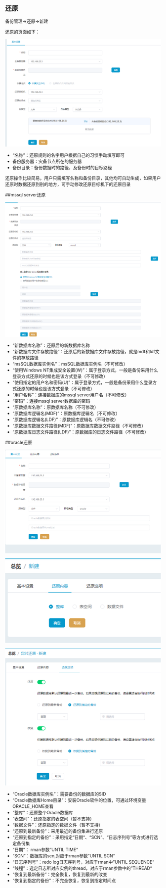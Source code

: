 ## 还原

备份管理-&gt;还原-&gt;新建

还原的页面如下：

![说明: 1](/assets/V7.038660.png)

*   “名称”：还原规则的名字用户根据自己的习惯手动填写即可
*   备份服务器：灾备节点所在的服务器
*   备份目录：备份数据时的路径，及备份时的目标路径

还原操作比较简易，用户只需填写名称和备份目录，其他均可自动生成，如果用户还原时数据还原到别的地方，可手动修改还原目标机下的还原目录

##mssql server还原

![说明: 1](/assets/V7.000022.png)

*   “新数据库名称”：还原后的新数据库名称
*   “新数据库文件存放路径”：还原后的新数据库文件存放路径，就是mdf和ldf文件的存放路径
*   “msSQL数据库实例名”：msSQL数据库实例名（不可修改）
*   “使用Windows NT集成安全设置(W)”：属于登录方式，一般是备份采用什么登录方式还原的时候也是该方式登录（不可修改）
*   “使用指定的用户名和密码(U)”：属于登录方式，一般是备份采用什么登录方式还原的时候也是该方式登录（不可修改）
*   “用户名称”：连接数据库的mssql server用户名（不可修改）
*   “密码”：连接mssql server数据库的密码
*   “原数据库名称”：原数据库名称（不可修改）
*   “原数据库逻辑名(MDF)”：原数据库逻辑名（不可修改）
*   “原数据库逻辑名(LDF)”：原数据库逻辑名（不可修改）
*   “原数据库数据文件路径(MDF)”：原数据库数据文件路径（不可修改）
*   “原数据库日志文件路径(LDF)”：原数据库的日志文件路径（不可修改）

##oracle还原

![说明: 1](/assets/V7.000023.png)

![说明: 1](/assets/V7.000024.png)

![说明: 1](/assets/V7.1.2019032505.png)

*   “Oracle数据库实例名”：需要备份的数据库的SID
*   “Oracle数据库Home目录”：安装Oracle软件的位置，可通过环境变量ORACLE_HOME查看
*   “整库”：还原整个Oracle数据库
*   “表空间”：还原指定的表空间（暂不支持）
*   “数据文件”：还原指定的数据文件（暂不支持）
*   “还原到最新备份”：采用最近的备份集进行还原
*   “还原到指定的备份”：采用指定“日期“、“SCN”、“日志序列号”等方式进行选定备份集
*   “日期”： rman参数”UNTIL TIME“
*   “SCN”：数据库的scn,对应于rman参数”UNTIL SCN“
*   “日志序列号”：redo log日志序列号，对应于rman中”UNTIL SEQUENCE“
*   “线程”：选定日志所对应实例的thread，对应于rman参数中的”THREAD“
*   “恢复到最新备份”：完全恢复，恢复到最新的改变
*   “恢复到指定的备份”：不完全恢复，恢复到指定时间点


